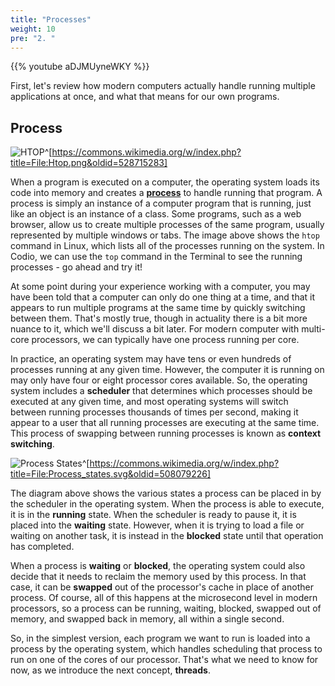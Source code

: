 ```yaml
---
title: "Processes"
weight: 10
pre: "2. "
---
```

{{% youtube aDJMUyneWKY %}}

First, let's review how modern computers actually handle running multiple applications at once, and what that means for our own programs.

## Process

![HTOP](../../images/10/htop.png)^[https://commons.wikimedia.org/w/index.php?title=File:Htop.png&oldid=528715283]

When a program is executed on a computer, the operating system loads its code into memory and creates a [**process**](https://en.wikipedia.org/wiki/Process_(computing)) to handle running that program. A process is simply an instance of a computer program that is running, just like an object is an instance of a class. Some programs, such as a web browser, allow us to create multiple processes of the same program, usually represented by multiple windows or tabs. The image above shows the `htop` command in Linux, which lists all of the processes running on the system. In Codio, we can use the `top` command in the Terminal to see the running processes - go ahead and try it!

At some point during your experience working with a computer, you may have been told that a computer can only do one thing at a time, and that it appears to run multiple programs at the same time by quickly switching between them. That's mostly true, though in actuality there is a bit more nuance to it, which we'll discuss a bit later. For modern computer with multi-core processors, we can typically have one process running per core. 

In practice, an operating system may have tens or even hundreds of processes running at any given time. However, the computer it is running on may only have four or eight processor cores available. So, the operating system includes a **scheduler** that determines which processes should be executed at any given time, and most operating systems will switch between running processes thousands of times per second, making it appear to a user that all running processes are executing at the same time. This process of swapping between running processes is known as **context switching**.

![Process States](../../images/10/process_states.svg)^[https://commons.wikimedia.org/w/index.php?title=File:Process_states.svg&oldid=508079226]

The diagram above shows the various states a process can be placed in by the scheduler in the operating system. When the process is able to execute, it is in the **running** state. When the scheduler is ready to pause it, it is placed into the **waiting** state. However, when it is trying to load a file or waiting on another task, it is instead in the **blocked** state until that operation has completed. 

When a process is **waiting** or **blocked**, the operating system could also decide that it needs to reclaim the memory used by this process. In that case, it can be **swapped** out of the processor's cache in place of another process. Of course, all of this happens at the microsecond level in modern processors, so a process can be running, waiting, blocked, swapped out of memory, and swapped back in memory, all within a single second.

So, in the simplest version, each program we want to run is loaded into a process by the operating system, which handles scheduling that process to run on one of the cores of our processor. That's what we need to know for now, as we introduce the next concept, **threads**.




